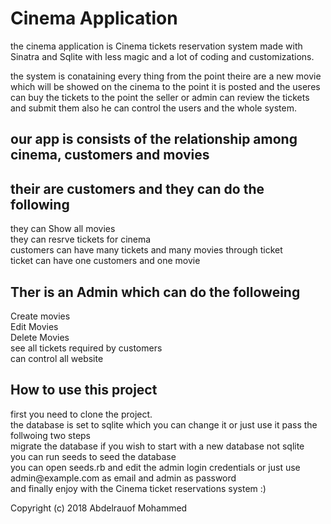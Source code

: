 <h1>Cinema Application</h1>
<p>the cinema application is Cinema tickets reservation system made with Sinatra and Sqlite with less magic and a lot of coding and customizations.
</p>
<p> 
  the system is conataining every thing from the point theire are a new movie which will be showed on the cinema to the point it is posted and the useres can buy the tickets to the point the seller or admin can review the tickets and submit them also he can control the users and the whole system.
</p>
<h2>our app is consists of the relationship among cinema, customers and movies</h2>
<h2>their are customers and they can do the following</h2>
they can Show all movies<br>
they can resrve tickets for cinema<br>
customers can have many tickets and many movies through ticket  <br>
ticket can have one customers and one movie
<br>

<h2>Ther is an Admin which can do the followeing </h2>
<p>Create movies <br>
Edit Movies <br>
Delete Movies </br>
see all tickets required by customers<br>
can control all website<p>
<h2>How to use this project</h2>
<p>
  first you need to clone the project.<br>
  the database is set to sqlite which you can change it or just use it pass the follwoing two steps<br>
  migrate the database if you wish to start with a new database not sqlite<br>
  you can run seeds to seed the database<br>
  you can open seeds.rb and edit the admin login credentials or just use admin@example.com as email and admin as password<br>  
  and finally enjoy with the Cinema ticket reservations system :)
</p>
<p>Copyright (c) 2018 Abdelrauof Mohammed</p>
